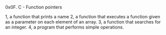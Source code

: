 0x0F. C - Function pointers

1,  a function that prints a name
2,  a function that executes a function given as a parameter on each element of an array.
3,  a function that searches for an integer.
4,  a program that performs simple operations.
